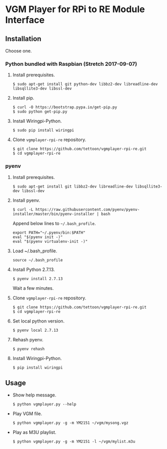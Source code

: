 # VGM Player for RPi to RE Module Interface

## Installation

Choose one.

### Python bundled with Raspbian (Stretch 2017-09-07)

1. Install prerequisites.
   ```
   $ sudo apt-get install git python-dev libbz2-dev libreadline-dev libsqllite3-dev libssl-dev
   ```

1. Install pip.
   ```
   $ curl -O https://bootstrap.pypa.io/get-pip.py
   $ sudo python get-pip.py
   ```

1. Install Wiringpi-Python.
   ```
   $ sudo pip install wiringpi
   ```

1. Clone `vgmplayer-rpi-re` repository.
   ```
   $ git clone https://github.com/tettoon/vgmplayer-rpi-re.git
   $ cd vgmplayer-rpi-re
   ```

### pyenv

1. Install prerequisites.
   ```
   $ sudo apt-get install git libbz2-dev libreadline-dev libsqllite3-dev libssl-dev
   ```

1. Install pyenv.
   ```
   $ curl -L https://raw.githubusercontent.com/pyenv/pyenv-installer/master/bin/pyenv-installer | bash
   ```
   Append below lines to `~/.bash_profile`.
   ```
   export PATH="~/.pyenv/bin:$PATH"
   eval "$(pyenv init -)"
   eval "$(pyenv virtualenv-init -)"
   ```
1. Load ~/.bash\_profile.
   ```
   source ~/.bash_profile
   ```
1. Install Python 2.7.13.
   ```
   $ pyenv install 2.7.13
   ```
   Wait a few minutes.

1. Clone `vgmplayer-rpi-re` repository.
   ```
   $ git clone https://github.com/tettoon/vgmplayer-rpi-re.git
   $ cd vgmplayer-rpi-re
   ```

1. Set local python version.
   ```
   $ pyenv local 2.7.13
   ```

1. Rehash pyenv.
   ```
   $ pyenv rehash
   ```

1. Install Wiringpi-Python.
   ```
   $ pip install wiringpi
   ```

## Usage
* Show help message.
  ```
  $ python vgmplayer.py --help
  ```
* Play VGM file.
  ```
  $ python vgmplayer.py -g -m YM2151 ~/vgm/mysong.vgz
  ```
* Play as M3U playlist.
  ```
  $ python vgmplayer.py -g -m YM2151 -l ~/vgm/mylist.m3u
  ```
